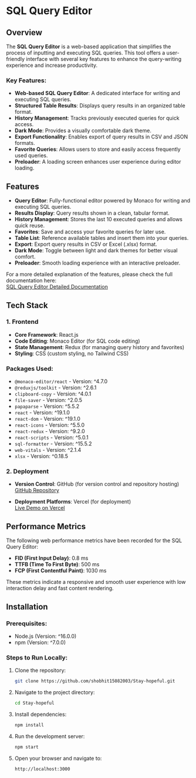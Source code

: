 # SQL Query Editor

## Overview

The **SQL Query Editor** is a web-based application that simplifies the process of inputting and executing SQL queries. This tool offers a user-friendly interface with several key features to enhance the query-writing experience and increase productivity.

### Key Features:
- **Web-based SQL Query Editor**: A dedicated interface for writing and executing SQL queries.
- **Structured Table Results**: Displays query results in an organized table format.
- **History Management**: Tracks previously executed queries for quick access.
- **Dark Mode**: Provides a visually comfortable dark theme.
- **Export Functionality**: Enables export of query results in CSV and JSON formats.
- **Favorite Queries**: Allows users to store and easily access frequently used queries.
- **Preloader**: A loading screen enhances user experience during editor loading.

## Features

- **Query Editor**: Fully-functional editor powered by Monaco for writing and executing SQL queries.
- **Results Display**: Query results shown in a clean, tabular format.
- **History Management**: Stores the last 10 executed queries and allows quick reuse.
- **Favorites**: Save and access your favorite queries for later use.
- **Table List**: Reference available tables and insert them into your queries.
- **Export**: Export query results in CSV or Excel (.xlsx) format.
- **Dark Mode**: Toggle between light and dark themes for better visual comfort.
- **Preloader**: Smooth loading experience with an interactive preloader.

For a more detailed explanation of the features, please check the full documentation here:  
[SQL Query Editor Detailed Documentation](https://docs.google.com/document/d/16ZvaZj5PPeeEAj5T1B4usrchc5KPmObferQRokq4C3s/edit?usp=sharing)

## Tech Stack

### 1. Frontend
- **Core Framework**: React.js
- **Code Editing**: Monaco Editor (for SQL code editing)
- **State Management**: Redux (for managing query history and favorites)
- **Styling**: CSS (custom styling, no Tailwind CSS)

### Packages Used:
- `@monaco-editor/react` - Version: ^4.7.0
- `@reduxjs/toolkit` - Version: ^2.6.1
- `clipboard-copy` - Version: ^4.0.1
- `file-saver` - Version: ^2.0.5
- `papaparse` - Version: ^5.5.2
- `react` - Version: ^19.1.0
- `react-dom` - Version: ^19.1.0
- `react-icons` - Version: ^5.5.0
- `react-redux` - Version: ^9.2.0
- `react-scripts` - Version: ^5.0.1
- `sql-formatter` - Version: ^15.5.2
- `web-vitals` - Version: ^2.1.4
- `xlsx` - Version: ^0.18.5

### 2. Deployment
- **Version Control**: GitHub (for version control and repository hosting)  
  [GitHub Repository](https://github.com/shobhit15082003/Stay-hopeful)

- **Deployment Platforms**: Vercel (for deployment)  
  [Live Demo on Vercel](https://stay-hopeful.vercel.app/)

## Performance Metrics

The following web performance metrics have been recorded for the SQL Query Editor:

- **FID (First Input Delay)**: 0.8 ms
- **TTFB (Time To First Byte)**: 500 ms
- **FCP (First Contentful Paint)**: 1030 ms

These metrics indicate a responsive and smooth user experience with low interaction delay and fast content rendering.

## Installation

### Prerequisites:
- Node.js (Version: ^16.0.0)
- npm (Version: ^7.0.0)

### Steps to Run Locally:
1. Clone the repository:
   ```bash
   git clone https://github.com/shobhit15082003/Stay-hopeful.git
   ```

2. Navigate to the project directory:
   ```bash
   cd Stay-hopeful
   ```

3. Install dependencies:
   ```bash
   npm install
   ```

4. Run the development server:
   ```bash
   npm start
   ```

5. Open your browser and navigate to:
   ```
   http://localhost:3000
   ```

